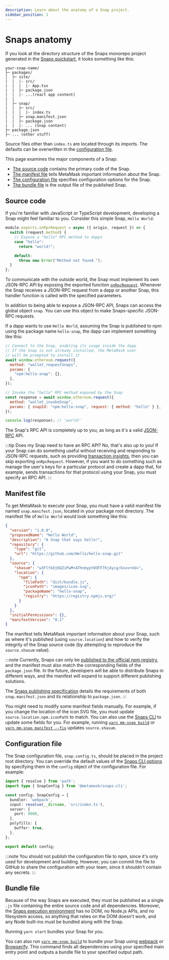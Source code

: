 ```yaml
---
description: Learn about the anatomy of a Snap project.
sidebar_position: 1
---
```


# Snaps anatomy

If you look at the directory structure of the Snaps monorepo project generated in the
[Snaps quickstart](../get-started/quickstart.mdx), it looks something like this:

```text
your-snap-name/
├─ packages/
│  ├─ site/
|  |  |- src/
|  |  |  |- App.tsx
|  |  ├─ package.json
|  |  |- ...(react app content)
|  |
│  ├─ snap/
|  |  ├─ src/
|  |  |  |- index.ts
|  |  ├─ snap.manifest.json
|  |  ├─ package.json
|  |  |- ... (Snap content)
├─ package.json
├─ ... (other stuff)
```

Source files other than `index.ts` are located through its imports.
The defaults can be overwritten in the [configuration file](#configuration-file).

This page examines the major components of a Snap:

- [The source code](#source-code) contains the primary code of the Snap.
- [The manifest file](#manifest-file) tells MetaMask important information about the Snap.
- [The configuration file](#configuration-file) specifies configuration options for the Snap.
- [The bundle file](#bundle-file) is the output file of the published Snap.

## Source code

If you're familiar with JavaScript or TypeScript development, developing a Snap might feel familiar
to you.
Consider this simple Snap, `Hello World`:

```typescript title="index.ts"
module.exports.onRpcRequest = async ({ origin, request }) => {
  switch (request.method) {
    // Expose a "hello" RPC method to dapps
    case "hello":
      return "world!";

    default:
      throw new Error("Method not found.");
  }
};
```

To communicate with the outside world, the Snap must implement its own JSON-RPC API by exposing
the exported function [`onRpcRequest`](../reference/exports.md#onrpcrequest).
Whenever the Snap receives a JSON-RPC request from a dapp or another Snap, this handler function is
called with the specified parameters.

In addition to being able to expose a JSON-RPC API, Snaps can access the global object `snap`.
You can use this object to make Snaps-specific JSON-RPC requests.

If a dapp wants to use `Hello World`, assuming the Snap is published to npm using the package name `hello-snap`, the dapp can implement something like this:

```javascript
// Connect to the Snap, enabling its usage inside the dapp
// If the Snap is not already installed, the MetaMask user 
// will be prompted to install it
await window.ethereum.request({
  method: "wallet_requestSnaps",
  params: {
    "npm:hello-snap": {},
  },
});

// Invoke the "hello" RPC method exposed by the Snap
const response = await window.ethereum.request({
  method: "wallet_invokeSnap",
  params: { snapId: "npm:hello-snap", request: { method: "hello" } },
});

console.log(response); // 'world!'
```

The Snap's RPC API is completely up to you, as long as it's a valid
[JSON-RPC](https://www.jsonrpc.org/specification) API.

:::tip Does my Snap need to have an RPC API?
No, that's also up to you!
If your Snap can do something useful without receiving and responding to JSON-RPC requests, such as
providing [transaction insights](../reference/exports.md#ontransaction), then you can skip exporting
`onRpcRequest`.
However, if you want to do something such as manage the user's keys for a particular protocol and
create a dapp that, for example, sends transactions for that protocol using your Snap, you must
specify an RPC API.
:::

## Manifest file

To get MetaMask to execute your Snap, you must have a valid manifest file named `snap.manifest.json`,
located in your package root directory.
The manifest file of `Hello World` would look something like this:

```json
{
  "version": "1.0.0",
  "proposedName": "Hello World",
  "description": "A Snap that says hello!",
  "repository": {
    "type": "git",
    "url": "https://github.com/Hello/hello-snap.git"
  },
  "source": {
    "shasum": "w3FltkDjKQZiPwM+AThnmypt0OFF7hj4ycg/kxxv+nU=",
    "location": {
      "npm": {
        "filePath": "dist/bundle.js",
        "iconPath": "images/icon.svg",
        "packageName": "hello-snap",
        "registry": "https://registry.npmjs.org/"
      }
    }
  },
  "initialPermissions": {},
  "manifestVersion": "0.1"
}
```

The manifest tells MetaMask important information about your Snap, such as where it's published
(using `source.location`) and how to verify the integrity of the Snap source code (by attempting to
reproduce the `source.shasum` value).

:::note
Currently, Snaps can only be
[published to the official npm registry](https://docs.npmjs.com/packages-and-modules/contributing-packages-to-the-registry),
and the manifest must also match the corresponding fields of the `package.json` file.
In the future, developers will be able to distribute Snaps in different ways, and the manifest will
expand to support different publishing solutions.

The [Snaps publishing specification](https://github.com/MetaMask/SIPs/blob/main/SIPS/sip-9.md)
details the requirements of both `snap.manifest.json` and its relationship to `package.json`.
:::

You might need to modify some manifest fields manually.
For example, if you change the location of the icon SVG file, you must update
`source.location.npm.iconPath` to match.
You can also use the [Snaps CLI](../reference/cli/subcommands.md) to update some fields for you.
For example, running [`yarn mm-snap build`](../reference/cli/subcommands.md#b-build) or
[`yarn mm-snap manifest --fix`](../reference/cli/subcommands.md#m-manifest) updates `source.shasum`.

## Configuration file

The Snap configuration file, `snap.config.ts`, should be placed in the project root directory.
You can override the default values of the [Snaps CLI options](../reference/cli/options.md) by specifying
them in the `config` object of the configuration file.
For example:

```ts
import { resolve } from 'path';
import type { SnapConfig } from '@metamask/snaps-cli';

const config: SnapConfig = {
  bundler: 'webpack',
  input: resolve(__dirname, 'src/index.ts'),
  server: {
    port: 8080,
  },
  polyfills: {
    buffer: true,
  },
};

export default config;
```

:::note
You should not publish the configuration file to npm, since it's only used for development and
building.
However, you can commit the file to GitHub to share the configuration with your team, since it
shouldn't contain any secrets.
:::

## Bundle file

Because of the way Snaps are executed, they must be published as a single `.js` file containing the
entire source code and all dependencies.
Moreover, the [Snaps execution environment](execution-environment.md) has no DOM, no Node.js
APIs, and no filesystem access, so anything that relies on the DOM doesn't work, and any Node
built-ins must be bundled along with the Snap.

Running `yarn start` bundles your Snap for you.

You can also run [`yarn mm-snap build`](../reference/cli/subcommands.md#b-build) to bundle your
Snap using [webpack](https://webpack.js.org/) or [Browserify](https://browserify.org).
This command finds all dependencies using your specified main entry point and outputs a bundle
file to your specified output path.
